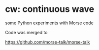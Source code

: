 # cw: continuous wave

some Python experiments with Morse code

Code was merged to

https://github.com/morse-talk/morse-talk

